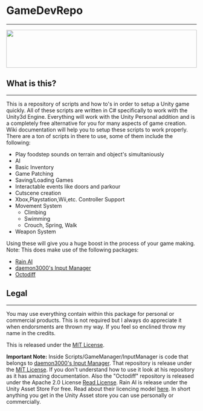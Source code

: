 # GameDevRepo
---
<img src="http://orig15.deviantart.net/2c7f/f/2010/096/d/8/d8ed073d1fe8ecb44aa436e46daed3df.jpg" width="100%;" height="100px;"/>

## What is this?
----
This is a repository of scripts and how to's in order to setup a Unity game quickly. All of these scripts are written in C# specifically to work with the Unity3d Engine. Everything will work with the Unity Personal addition and is a completely free alternative for you for many aspects of game creation. Wiki documentation will help you to setup these scripts to work properly. There are a ton of scripts in there to use, some of them include the following:

- Play foodstep sounds on terrain and object's simultaniously
- AI
- Basic Inventory
- Game Patching
- Saving/Loading Games
- Interactable events like doors and parkour
- Cutscene creation
- Xbox,Playstation,Wii,etc. Controller Support
- Movement System
  - Climbing
  - Swimming
  - Crouch, Spring, Walk
- Weapon System

Using these will give you a huge boost in the process of your game making. 
Note: This does make use of the following packages:

- [Rain AI](https://www.assetstore.unity3d.com/en/#!/content/23569)
- [daemon3000's Input Manager](https://github.com/daemon3000/InputManager)
- [Octodiff](https://github.com/OctopusDeploy/Octodiff)

## Legal
----
You may use everything contain within this package for personal or commercial products. This is not required but I always do appreciate it when endorsments are thrown my way. If you feel so enclined throw my name in the credits.

This is released under the [MIT License](https://opensource.org/licenses/MIT). 

**Important Note:** Inside Scripts/GameManager/InputManager is code that belongs to [daemon3000's Input Manager](https://github.com/daemon3000/InputManager). That repository is release under the [MIT License](https://opensource.org/licenses/MIT). If you don't understand how to use it look at his repository as it has amazing documentation.
Also the "Octodiff" repository is released under the Apache 2.0 License [Read License](https://github.com/OctopusDeploy/Octodiff/blob/master/LICENSE).
Rain AI is release under the Unity Asset Store For free. Read about their licencing model [here](https://unity3d.com/legal/as_terms). In short anything you get in the Unity Asset store you can use personally or commercially.
